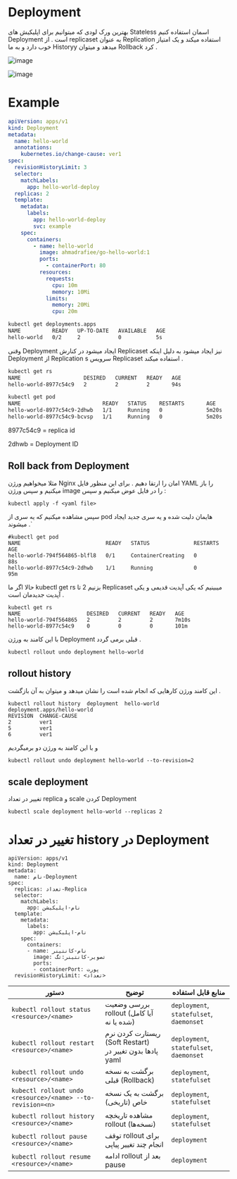 # Deployment
بهترین ورک لودی که میتوانیم برای اپلیکیش های Stateless اسمان استفاده کنیم Deployment است .
از  replicaset به عنوان Replication استفاده میکند و یک امتیاز خوب دارد و به ما Historyy میدهد و میتوان Rollback کرد .


![image](https://github.com/milad6745/Kubernetes/assets/113288076/daa8e837-b801-44ee-8565-d64c15918c2c)


![image](https://github.com/user-attachments/assets/2e69af33-9537-4882-903f-ea9b01562ba7)


# Example
```yaml
apiVersion: apps/v1
kind: Deployment
metadata:
  name: hello-world
  annotations:
    kubernetes.io/change-cause: ver1
spec:
  revisionHistoryLimit: 3
  selector:
    matchLabels:
      app: hello-world-deploy
  replicas: 2
  template:
    metadata:
      labels:
        app: hello-world-deploy
        svc: example
    spec:
      containers:
        - name: hello-world
          image: ahmadrafiee/go-hello-world:1
          ports:
            - containerPort: 80
          resources:
            requests:
              cpu: 10m
              memory: 10Mi
            limits:
              memory: 20Mi
              cpu: 20m
```
```bash
kubectl get deployments.apps
NAME          READY   UP-TO-DATE   AVAILABLE   AGE
hello-world   0/2     2            0           5s
```
وقنی Deployment ایجاد میشود  در کنارش Replicaset نیز ایجاد میشود به دلیل اینکه Deployment از Replication s سرویس Replicaset استفاده میکند .
```bash
kubectl get rs
NAME                    DESIRED   CURRENT   READY   AGE
hello-world-8977c54c9   2         2         2       94s
```
```bash
kubectl get pod
NAME                          READY   STATUS    RESTARTS       AGE
hello-world-8977c54c9-2dhwb   1/1     Running   0              5m20s
hello-world-8977c54c9-bcvsp   1/1     Running   0              5m20s
```
8977c54c9 = replica id

2dhwb = Deployment ID

## Roll back from Deployment
مثلا میخواهیم ورژن Nginx امان را ارتقا دهیم . برای این منظور فایل YAML را باز میکنیم و سپس ورژن image را در فایل عوض میکنیم و سپس :
```
kubectl apply -f <yaml file>
```
سپس مشاهده میکنیم که یه سری از pod هایمان دلیت شده و یه سری جدید ایجاد میشوند .`
```
#kubectl get pod
NAME                           READY   STATUS              RESTARTS       AGE
hello-world-794f564865-blfl8   0/1     ContainerCreating   0              88s
hello-world-8977c54c9-2dhwb    1/1     Running             0              95m
```
حالا اگر ما kubectl get rs بزنیم 2 تا Replicaset میبینیم که یکی آپدیت قدیمی و یکی آپدیت جدیدمان است .
```
kubectl get rs
NAME                     DESIRED   CURRENT   READY   AGE
hello-world-794f564865   2         2         2       7m10s
hello-world-8977c54c9    0         0         0       101m
```

با این کامند به ورژن Deployment قبلی برمی گردد .
```
kubectl rollout undo deployment hello-world
```

## rollout history
این کامند ورژن کارهایی که انجام شده است را نشان میدهد و میتوان به آن بازگشت .


```
kubectl rollout history  deployment  hello-world
deployment.apps/hello-world
REVISION  CHANGE-CAUSE
2         ver1
5         ver1
6         ver1
```
و با این کامند به ورژن دو برمیگردیم
```
kubectl rollout undo deployment hello-world --to-revision=2
```

## scale deployment
 تغییر در تعداد replica و scale کردن Deployment
 ```
 kubectl scale deployment hello-world --replicas 2
```

# تغییر در تعداد history در Deployment

```
apiVersion: apps/v1
kind: Deployment
metadata:
  name: نام-Deployment
spec:
  replicas: تعداد-Replica
  selector:
    matchLabels:
      app: نام-اپلیکیشن
  template:
    metadata:
      labels:
        app: نام-اپلیکیشن
    spec:
      containers:
      - name: نام-کانتینر
        image: تصویر-کانتینر:تگ
        ports:
        - containerPort: پورت
  revisionHistoryLimit: <تعداد>
```

| دستور                                                      | توضیح                                                    | منابع قابل استفاده                       |
| ---------------------------------------------------------- | -------------------------------------------------------- | ---------------------------------------- |
| `kubectl rollout status <resource>/<name>`                 | بررسی وضعیت rollout (آیا کامل شده یا نه)                 | `deployment`, `statefulset`, `daemonset` |
| `kubectl rollout restart <resource>/<name>`                | ریستارت کردن نرم (Soft Restart) پادها بدون تغییر در yaml | `deployment`, `statefulset`, `daemonset` |
| `kubectl rollout undo <resource>/<name>`                   | برگشت به نسخه قبلی (Rollback)                            | `deployment`, `statefulset`              |
| `kubectl rollout undo <resource>/<name> --to-revision=<n>` | برگشت به یک نسخه خاص (تاریخی)                            | `deployment`, `statefulset`              |
| `kubectl rollout history <resource>/<name>`                | مشاهده تاریخچه rollout (نسخه‌ها)                         | `deployment`, `statefulset`              |
| `kubectl rollout pause <resource>/<name>`                  | توقف rollout برای انجام چند تغییر پیاپی                  | `deployment`                             |
| `kubectl rollout resume <resource>/<name>`                 | ادامه rollout بعد از pause                               | `deployment`                             |

